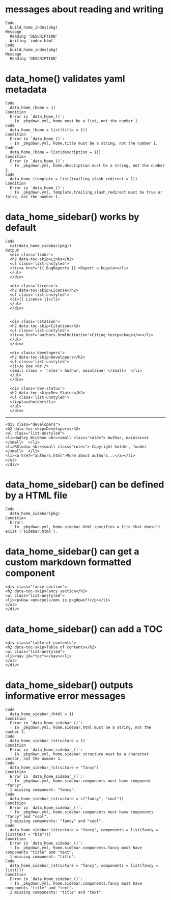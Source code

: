 # messages about reading and writing

    Code
      build_home_index(pkg)
    Message
      Reading 'DESCRIPTION'
      Writing `index.html`
    Code
      build_home_index(pkg)
    Message
      Reading 'DESCRIPTION'

# data_home() validates yaml metadata

    Code
      data_home_(home = 1)
    Condition
      Error in `data_home_()`:
      ! In _pkgdown.yml, home must be a list, not the number 1.
    Code
      data_home_(home = list(title = 1))
    Condition
      Error in `data_home_()`:
      ! In _pkgdown.yml, home.title must be a string, not the number 1.
    Code
      data_home_(home = list(description = 1))
    Condition
      Error in `data_home_()`:
      ! In _pkgdown.yml, home.description must be a string, not the number 1.
    Code
      data_home_(template = list(trailing_slash_redirect = 1))
    Condition
      Error in `data_home_()`:
      ! In _pkgdown.yml, template.trailing_slash_redirect must be true or false, not the number 1.

# data_home_sidebar() works by default

    Code
      cat(data_home_sidebar(pkg))
    Output
      <div class='links'>
      <h2 data-toc-skip>Links</h2>
      <ul class='list-unstyled'>
      <li><a href='{{ BugReports }}'>Report a bug</a></li>
      </ul>
      </div>
      
      <div class='license'>
      <h2 data-toc-skip>License</h2>
      <ul class='list-unstyled'>
      <li>{{ License }}</li>
      </ul>
      </div>
      
      
      <div class='citation'>
      <h2 data-toc-skip>Citation</h2>
      <ul class='list-unstyled'>
      <li><a href='authors.html#citation'>Citing testpackage</a></li>
      </ul>
      </div>
      
      <div class='developers'>
      <h2 data-toc-skip>Developers</h2>
      <ul class='list-unstyled'>
      <li>Jo Doe <br />
      <small class = 'roles'> Author, maintainer </small>  </li>
      </ul>
      </div>
      
      <div class='dev-status'>
      <h2 data-toc-skip>Dev Status</h2>
      <ul class='list-unstyled'>
      <li>placeholder</li>
      </ul>
      </div>

---

    <div class="developers">
    <h2 data-toc-skip>Developers</h2>
    <ul class="list-unstyled">
    <li>Hadley Wickham <br><small class="roles"> Author, maintainer </small>  </li>
    <li>RStudio <br><small class="roles"> Copyright holder, funder </small>  </li>
    <li><a href="authors.html">More about authors...</a></li>
    </ul>
    </div>

# data_home_sidebar() can be defined by a HTML file

    Code
      data_home_sidebar(pkg)
    Condition
      Error:
      ! In _pkgdown.yml, home.sidebar.html specifies a file that doesn't exist ('sidebar.html').

# data_home_sidebar() can get a custom markdown formatted component

    <div class="fancy-section">
    <h2 data-toc-skip>Fancy section</h2>
    <ul class="list-unstyled">
    <li><p>How <em>cool</em> is pkgdown?!</p></li>
    </ul>
    </div>

# data_home_sidebar() can add a TOC

    <div class="table-of-contents">
    <h2 data-toc-skip>Table of contents</h2>
    <ul class="list-unstyled">
    <li><nav id="toc"></nav></li>
    </ul>
    </div>

# data_home_sidebar() outputs informative error messages

    Code
      data_home_sidebar_(html = 1)
    Condition
      Error in `data_home_sidebar_()`:
      ! In _pkgdown.yml, home.sidebar.html must be a string, not the number 1.
    Code
      data_home_sidebar_(structure = 1)
    Condition
      Error in `data_home_sidebar_()`:
      ! In _pkgdown.yml, home.sidebar.structure must be a character vector, not the number 1.
    Code
      data_home_sidebar_(structure = "fancy")
    Condition
      Error in `data_home_sidebar_()`:
      ! In _pkgdown.yml, home.sidebar.components must have component "fancy".
      1 missing component: "fancy".
    Code
      data_home_sidebar_(structure = c("fancy", "cool"))
    Condition
      Error in `data_home_sidebar_()`:
      ! In _pkgdown.yml, home.sidebar.components must have components "fancy" and "cool".
      2 missing components: "fancy" and "cool".
    Code
      data_home_sidebar_(structure = "fancy", components = list(fancy = list(text = "bla")))
    Condition
      Error in `data_home_sidebar_()`:
      ! In _pkgdown.yml, home.sidebar.components.fancy must have components "title" and "text".
      1 missing component: "title".
    Code
      data_home_sidebar_(structure = "fancy", components = list(fancy = list()))
    Condition
      Error in `data_home_sidebar_()`:
      ! In _pkgdown.yml, home.sidebar.components.fancy must have components "title" and "text".
      2 missing components: "title" and "text".

